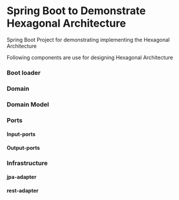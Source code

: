 # Spring Boot to Demonstrate Hexagonal Architecture 

Spring Boot Project for demonstrating implementing the Hexagonal Architecture

Following components are use for designing Hexagonal Architecture
### Boot loader

### Domain

### Domain Model

### Ports
#### Input-ports
#### Output-ports

### Infrastructure
#### jpa-adapter
#### rest-adapter
